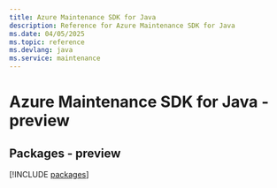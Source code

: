 ```yaml
---
title: Azure Maintenance SDK for Java
description: Reference for Azure Maintenance SDK for Java
ms.date: 04/05/2025
ms.topic: reference
ms.devlang: java
ms.service: maintenance
---
```

# Azure Maintenance SDK for Java - preview
## Packages - preview
[!INCLUDE [packages](maintenance-index.md)]